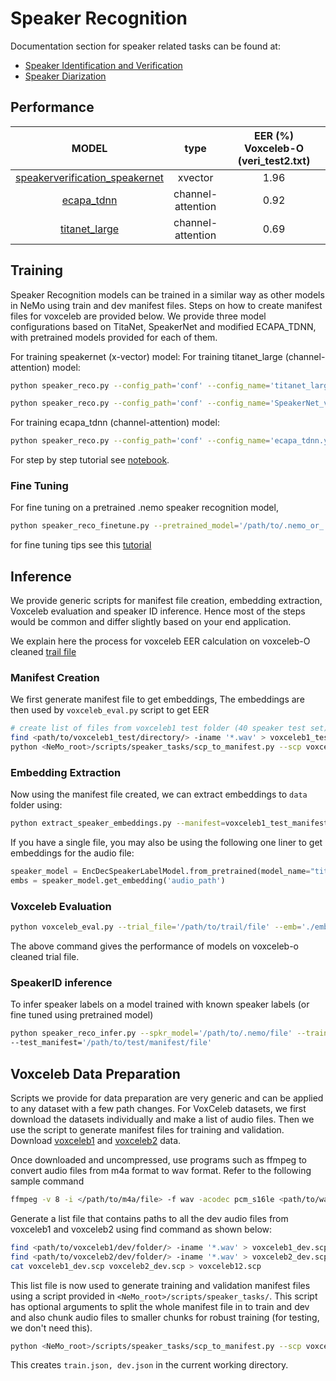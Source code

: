 # Speaker Recognition

Documentation section for speaker related tasks can be found at:
 - [Speaker Identification and Verification](https://docs.nvidia.com/deeplearning/nemo/user-guide/docs/en/main/asr/speaker_recognition/intro.html)
 - [Speaker Diarization](https://docs.nvidia.com/deeplearning/nemo/user-guide/docs/en/main/asr/speaker_diarization/intro.html)

## Performance
|              MODEL             |          type         | EER (%)<br>Voxceleb-O (veri_test2.txt) |
|:------------------------------:|:---------------------:|:--------------------------------------:|
| [speakerverification_speakernet](https://ngc.nvidia.com/catalog/models/nvidia:nemo:speakerverification_speakernet) |        xvector        |                  1.96                  |
|           [ecapa_tdnn](https://ngc.nvidia.com/catalog/models/nvidia:nemo:ecapa_tdnn)           | channel-<br>attention |                  0.92                  |
|           [titanet_large](https://ngc.nvidia.com/catalog/models/nvidia:nemo:ecapa_tdnn)           | channel-<br>attention |                  0.69                  |

## Training
Speaker Recognition models can be trained in a similar way as other models in NeMo using train and dev manifest files. Steps on how to create manifest files for voxceleb are provided below.
We provide three model configurations based on TitaNet, SpeakerNet and modified ECAPA_TDNN, with pretrained models provided for each of them. 

For training speakernet (x-vector) model:
For training titanet_large (channel-attention) model:
```bash
python speaker_reco.py --config_path='conf' --config_name='titanet_large.yaml' 
```

```bash
python speaker_reco.py --config_path='conf' --config_name='SpeakerNet_verification_3x2x256.yaml' 
```

For training ecapa_tdnn (channel-attention) model:
```bash
python speaker_reco.py --config_path='conf' --config_name='ecapa_tdnn.yaml' 
```
For step by step tutorial see [notebook](https://github.com/NVIDIA/NeMo/blob/main/tutorials/speaker_tasks/Speaker_Recognition_Verification.ipynb).

### Fine Tuning
For fine tuning on a pretrained .nemo speaker recognition model,
```bash
python speaker_reco_finetune.py --pretrained_model='/path/to/.nemo_or_.ckpt/file' --finetune_config_file='/path/to/finetune/config/yaml/file' 
```
for fine tuning tips see this [tutorial](https://github.com/NVIDIA/NeMo/blob/main/tutorials/speaker_tasks/Speaker_Recognition_Verification.ipynb)

## Inference
We provide generic scripts for manifest file creation, embedding extraction, Voxceleb evaluation and speaker ID inference. Hence most of the steps would be common and differ slightly based on your end application. 

We explain here the process for voxceleb EER calculation on voxceleb-O cleaned [trail file](https://www.robots.ox.ac.uk/~vgg/data/voxceleb/meta/veri_test2.txt)

### Manifest Creation
We first generate manifest file to get embeddings, The embeddings are then used by `voxceleb_eval.py` script to get EER  

```bash
# create list of files from voxceleb1 test folder (40 speaker test set)
find <path/to/voxceleb1_test/directory/> -iname '*.wav' > voxceleb1_test_files.scp
python <NeMo_root>/scripts/speaker_tasks/scp_to_manifest.py --scp voxceleb1_test_files.scp --id -3 --out voxceleb1_test_manifest.json 
```
### Embedding Extraction 
Now using the manifest file created, we can extract embeddings to `data` folder using:
```bash
python extract_speaker_embeddings.py --manifest=voxceleb1_test_manifest.json --model_path='titanet_large' --embedding_dir='./'
```
If you have a single file, you may also be using the following one liner to get embeddings for the audio file:

```python
speaker_model = EncDecSpeakerLabelModel.from_pretrained(model_name="titanet_large")
embs = speaker_model.get_embedding('audio_path')
```

### Voxceleb Evaluation
``` bash
python voxceleb_eval.py --trial_file='/path/to/trail/file' --emb='./embeddings/voxceleb1_test_manifest_embeddings.pkl' 
``` 
The above command gives the performance of models on voxceleb-o cleaned trial file. 

### SpeakerID inference

To infer speaker labels on a model trained with known speaker labels (or fine tuned using pretrained model)
```bash 
python speaker_reco_infer.py --spkr_model='/path/to/.nemo/file' --train_manifest='/path/to/train/manifest/file'
--test_manifest='/path/to/test/manifest/file'
``` 

## Voxceleb Data Preparation

Scripts we provide for data preparation are very generic and can be applied to any dataset with a few path changes. 
For VoxCeleb datasets, we first download the datasets individually and make a list of audio files. Then we use the script to generate manifest files for training and validation. 
Download [voxceleb1](https://www.robots.ox.ac.uk/~vgg/data/voxceleb/vox1.html) and [voxceleb2](https://www.robots.ox.ac.uk/~vgg/data/voxceleb/vox2.html) data. 

Once downloaded and uncompressed, use programs such as ffmpeg to convert audio files from m4a format to wav format. 
Refer to the following sample command
```bash
ffmpeg -v 8 -i </path/to/m4a/file> -f wav -acodec pcm_s16le <path/to/wav/file> 
```

Generate a list file that contains paths to all the dev audio files from voxceleb1 and voxceleb2 using find command as shown below:
```bash 
find <path/to/voxceleb1/dev/folder/> -iname '*.wav' > voxceleb1_dev.scp
find <path/to/voxceleb2/dev/folder/> -iname '*.wav' > voxceleb2_dev.scp
cat voxceleb1_dev.scp voxceleb2_dev.scp > voxceleb12.scp
``` 

This list file is now used to generate training and validation manifest files using a script provided in `<NeMo_root>/scripts/speaker_tasks/`. This script has optional arguments to split the whole manifest file in to train and dev and also chunk audio files to smaller chunks for robust training (for testing, we don't need this). 

```bash
python <NeMo_root>/scripts/speaker_tasks/scp_to_manifest.py --scp voxceleb12.scp --id -3 --out voxceleb12_manifest.json --split --create_chunks
```
This creates `train.json, dev.json` in the current working directory.
